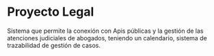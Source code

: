 # Proyecto Legal
Sistema que permite la conexión con Apis públicas y la gestión de las atenciones judiciales de abogados, teniendo un calendario, sistema de trazabilidad de gestión de casos.
